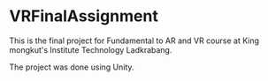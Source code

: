 # VRFinalAssignment

This is the final project for Fundamental to AR and VR course at King mongkut's Institute Technology Ladkrabang.

The project was done using Unity.
